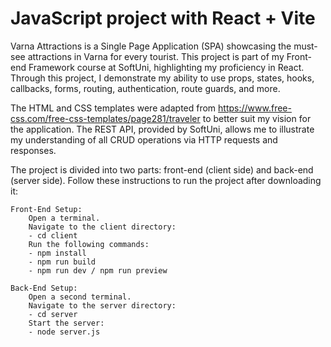 # JavaScript project with React + Vite

Varna Attractions is a Single Page Application (SPA) showcasing the must-see attractions in Varna for every tourist. This project is part of my Front-end Framework course at SoftUni, highlighting my proficiency in React. Through this project, I demonstrate my ability to use props, states, hooks, callbacks, forms, routing, authentication, route guards, and more.

The HTML and CSS templates were adapted from https://www.free-css.com/free-css-templates/page281/traveler to better suit my vision for the application. The REST API, provided by SoftUni, allows me to illustrate my understanding of all CRUD operations via HTTP requests and responses.

The project is divided into two parts: front-end (client side) and back-end (server side). Follow these instructions to run the project after downloading it:

    Front-End Setup:
        Open a terminal.
        Navigate to the client directory:
        - cd client
        Run the following commands:
        - npm install
        - npm run build
        - npm run dev / npm run preview

    Back-End Setup:
        Open a second terminal.
        Navigate to the server directory:
        - cd server
        Start the server:
        - node server.js